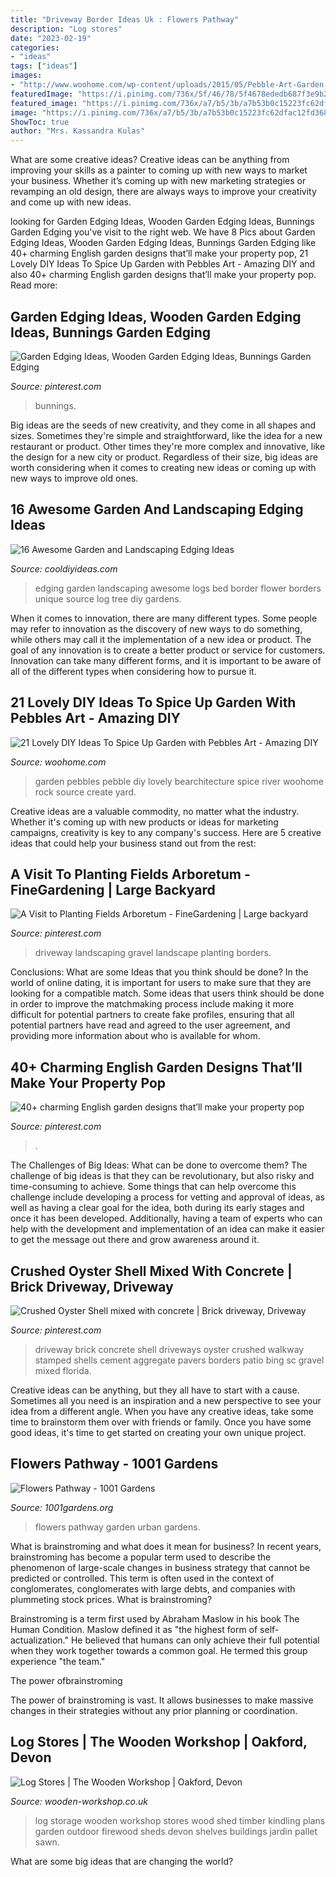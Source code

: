```yaml
---
title: "Driveway Border Ideas Uk : Flowers Pathway"
description: "Log stores"
date: "2023-02-19"
categories:
- "ideas"
tags: ["ideas"]
images:
- "http://www.woohome.com/wp-content/uploads/2015/05/Pebble-Art-Garden-Woohome-7.jpg"
featuredImage: "https://i.pinimg.com/736x/5f/46/78/5f4678ededb687f3e9b2c8a9b0576c90.jpg"
featured_image: "https://i.pinimg.com/736x/a7/b5/3b/a7b53b0c15223fc62dfac12fd368affe--gravel-driveway-long-driveway-landscaping.jpg"
image: "https://i.pinimg.com/736x/a7/b5/3b/a7b53b0c15223fc62dfac12fd368affe--gravel-driveway-long-driveway-landscaping.jpg"
ShowToc: true
author: "Mrs. Kassandra Kulas"
---
```



What are some creative ideas?
Creative ideas can be anything from improving your skills as a painter to coming up with new ways to market your business. Whether it’s coming up with new marketing strategies or revamping an old design, there are always ways to improve your creativity and come up with new ideas.

	

		
looking for Garden Edging Ideas, Wooden Garden Edging Ideas, Bunnings Garden Edging you've visit to the right web. We have 8 Pics about Garden Edging Ideas, Wooden Garden Edging Ideas, Bunnings Garden Edging like 40+ charming English garden designs that’ll make your property pop, 21 Lovely DIY Ideas To Spice Up Garden with Pebbles Art - Amazing DIY and also 40+ charming English garden designs that’ll make your property pop. Read more:
		
    
## Garden Edging Ideas, Wooden Garden Edging Ideas, Bunnings Garden Edging

<img loading=lazy src="https://i.pinimg.com/736x/5f/46/78/5f4678ededb687f3e9b2c8a9b0576c90.jpg" onerror="this.onerror=null;this.src='https://tse1.mm.bing.net/th?id=OIP.336JZ8DQ7mL4Ab9o27GXlAAAAA&amp;pid=15.1';" alt="Garden Edging Ideas, Wooden Garden Edging Ideas, Bunnings Garden Edging">

_Source: pinterest.com_

>bunnings. 

	

Big ideas are the seeds of new creativity, and they come in all shapes and sizes. Sometimes they're simple and straightforward, like the idea for a new restaurant or product. Other times they're more complex and innovative, like the design for a new city or product. Regardless of their size, big ideas are worth considering when it comes to creating new ideas or coming up with new ways to improve old ones.

    
## 16 Awesome Garden And Landscaping Edging Ideas

<img loading=lazy src="http://cooldiyideas.com/wp-content/uploads/2015/06/Logs-garden-bed-edging.jpg" onerror="this.onerror=null;this.src='https://tse4.mm.bing.net/th?id=OIP.C0jeBjeuWdRRBrL-uTbyVQHaJV&amp;pid=15.1';" alt="16 Awesome Garden and Landscaping Edging Ideas">

_Source: cooldiyideas.com_

>edging garden landscaping awesome logs bed border flower borders unique source log tree diy gardens. 

	

When it comes to innovation, there are many different types. Some people may refer to innovation as the discovery of new ways to do something, while others may call it the implementation of a new idea or product. The goal of any innovation is to create a better product or service for customers. Innovation can take many different forms, and it is important to be aware of all of the different types when considering how to pursue it.

    
## 21 Lovely DIY Ideas To Spice Up Garden With Pebbles Art - Amazing DIY

<img loading=lazy src="http://www.woohome.com/wp-content/uploads/2015/05/Pebble-Art-Garden-Woohome-7.jpg" onerror="this.onerror=null;this.src='https://tse3.mm.bing.net/th?id=OIP.4WyvkyO3YI5cwx8v7edXBgHaJ3&amp;pid=15.1';" alt="21 Lovely DIY Ideas To Spice Up Garden with Pebbles Art - Amazing DIY">

_Source: woohome.com_

>garden pebbles pebble diy lovely bearchitecture spice river woohome rock source create yard. 

	

Creative ideas are a valuable commodity, no matter what the industry. Whether it's coming up with new products or ideas for marketing campaigns, creativity is key to any company's success. Here are 5 creative ideas that could help your business stand out from the rest: 

    
## A Visit To Planting Fields Arboretum - FineGardening | Large Backyard

<img loading=lazy src="https://i.pinimg.com/736x/a7/b5/3b/a7b53b0c15223fc62dfac12fd368affe--gravel-driveway-long-driveway-landscaping.jpg" onerror="this.onerror=null;this.src='https://tse4.mm.bing.net/th?id=OIP.9gHjrDWjO7esWHLWgGuvwgHaNK&amp;pid=15.1';" alt="A Visit to Planting Fields Arboretum - FineGardening | Large backyard">

_Source: pinterest.com_

>driveway landscaping gravel landscape planting borders. 

	

Conclusions: What are some Ideas that you think should be done?
In the world of online dating, it is important for users to make sure that they are looking for a compatible match. Some ideas that users think should be done in order to improve the matchmaking process include making it more difficult for potential partners to create fake profiles, ensuring that all potential partners have read and agreed to the user agreement, and providing more information about who is available for whom.

    
## 40+ Charming English Garden Designs That’ll Make Your Property Pop

<img loading=lazy src="https://i.pinimg.com/736x/bc/f9/94/bcf9943e98dc241ec1150e457bde39c4.jpg" onerror="this.onerror=null;this.src='https://tse2.mm.bing.net/th?id=OIP.W4C56JSckdjwNGGqZPiKIAHaJ2&amp;pid=15.1';" alt="40+ charming English garden designs that’ll make your property pop">

_Source: pinterest.com_

>. 

	

The Challenges of Big Ideas: What can be done to overcome them?
The challenge of big ideas is that they can be revolutionary, but also risky and time-consuming to achieve. Some things that can help overcome this challenge include developing a process for vetting and approval of ideas, as well as having a clear goal for the idea, both during its early stages and once it has been developed. Additionally, having a team of experts who can help with the development and implementation of an idea can make it easier to get the message out there and grow awareness around it.

    
## Crushed Oyster Shell Mixed With Concrete | Brick Driveway, Driveway

<img loading=lazy src="https://i.pinimg.com/736x/6d/2a/bf/6d2abfd448941f1df112163c7850cec9.jpg" onerror="this.onerror=null;this.src='https://tse4.mm.bing.net/th?id=OIP.tb5diiV8fgQbPmLzqsKFhwHaE8&amp;pid=15.1';" alt="Crushed Oyster Shell mixed with concrete | Brick driveway, Driveway">

_Source: pinterest.com_

>driveway brick concrete shell driveways oyster crushed walkway stamped shells cement aggregate pavers borders patio bing sc gravel mixed florida. 

	

Creative ideas can be anything, but they all have to start with a cause. Sometimes all you need is an inspiration and a new perspective to see your idea from a different angle. When you have any creative ideas, take some time to brainstorm them over with friends or family. Once you have some good ideas, it's time to get started on creating your own unique project.

    
## Flowers Pathway - 1001 Gardens

<img loading=lazy src="https://www.1001gardens.org/wp-content/uploads/2014/04/garden-flowers.jpg" onerror="this.onerror=null;this.src='https://tse2.mm.bing.net/th?id=OIP.hBJWvu_FBw-SA4FuXLKYKQHaJ4&amp;pid=15.1';" alt="Flowers Pathway - 1001 Gardens">

_Source: 1001gardens.org_

>flowers pathway garden urban gardens. 

	

What is brainstroming and what does it mean for business?
In recent years, brainstroming has become a popular term used to describe the phenomenon of large-scale changes in business strategy that cannot be predicted or controlled. This term is often used in the context of conglomerates, conglomerates with large debts, and companies with plummeting stock prices.
What is brainstroming?

Brainstroming is a term first used by Abraham Maslow in his book The Human Condition. Maslow defined it as "the highest form of self-actualization." He believed that humans can only achieve their full potential when they work together towards a common goal. He termed this group experience "the team."

The power ofbrainstroming

The power of brainstroming is vast. It allows businesses to make massive changes in their strategies without any prior planning or coordination.

    
## Log Stores | The Wooden Workshop | Oakford, Devon

<img loading=lazy src="https://www.wooden-workshop.co.uk/wp-content/uploads/2012/09/P1040470.jpg" onerror="this.onerror=null;this.src='https://tse3.mm.bing.net/th?id=OIP.z7nQJ8vMMU9bRw8vTEliGQHaFj&amp;pid=15.1';" alt="Log Stores | The Wooden Workshop | Oakford, Devon">

_Source: wooden-workshop.co.uk_

>log storage wooden workshop stores wood shed timber kindling plans garden outdoor firewood sheds devon shelves buildings jardin pallet sawn. 

	

What are some big ideas that are changing the world?

